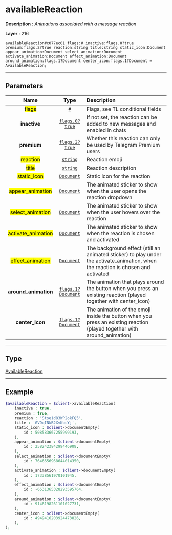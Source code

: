 # availableReaction

**Description** : *Animations associated with a message reaction*

**Layer** : 216

```tl
availableReaction#c077ec01 flags:# inactive:flags.0?true premium:flags.2?true reaction:string title:string static_icon:Document appear_animation:Document select_animation:Document activate_animation:Document effect_animation:Document around_animation:flags.1?Document center_icon:flags.1?Document = AvailableReaction;
```

---

## Parameters

| Name | Type | Description |
| :---: | :---: | :--- |
| <mark>flags</mark> | [`#`](type/#) | Flags, see TL conditional fields |
| **inactive** | [`flags.0?true`](type/true) | If not set, the reaction can be added to new messages and enabled in chats |
| **premium** | [`flags.2?true`](type/true) | Whether this reaction can only be used by Telegram Premium users |
| <mark>reaction</mark> | [`string`](type/string) | Reaction emoji |
| <mark>title</mark> | [`string`](type/string) | Reaction description |
| <mark>static_icon</mark> | [`Document`](type/Document) | Static icon for the reaction |
| <mark>appear_animation</mark> | [`Document`](type/Document) | The animated sticker to show when the user opens the reaction dropdown |
| <mark>select_animation</mark> | [`Document`](type/Document) | The animated sticker to show when the user hovers over the reaction |
| <mark>activate_animation</mark> | [`Document`](type/Document) | The animated sticker to show when the reaction is chosen and activated |
| <mark>effect_animation</mark> | [`Document`](type/Document) | The background effect (still an animated sticker) to play under the activate_animation, when the reaction is chosen and activated |
| **around_animation** | [`flags.1?Document`](type/Document) | The animation that plays around the button when you press an existing reaction (played together with center_icon) |
| **center_icon** | [`flags.1?Document`](type/Document) | The animation of the emoji inside the button when you press an existing reaction (played together with around_animation) |

---

## Type

[AvailableReaction](type/AvailableReaction)

---

## Example

```php
$availableReaction = $client->availableReaction(
	inactive : true,
	premium : true,
	reaction : 'Stse1d83WP2okFQ5',
	title : 'GVDqINkB2XvKbcYj',
	static_icon : $client->documentEmpty(
		id : 508583667255999193,
	),
	appear_animation : $client->documentEmpty(
		id : 258242384299446908,
	),
	select_animation : $client->documentEmpty(
		id : 7646656968644014350,
	),
	activate_animation : $client->documentEmpty(
		id : 17338561970101945,
	),
	effect_animation : $client->documentEmpty(
		id : -6531365328293595764,
	),
	around_animation : $client->documentEmpty(
		id : 9148198261101027731,
	),
	center_icon : $client->documentEmpty(
		id : 4949416203924473826,
	),
);
```